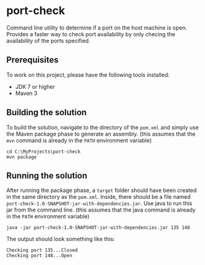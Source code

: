 # port-check
Command line utility to determine if a port on the host machine is open.
Provides a faster way to check port availability by only checing the availability of the ports specified.

## Prerequisites
To work on this project, please have the following tools installed:
 - JDK 7 or higher
 - Maven 3

## Building the solution
To build the solution, navigate to the directory of the `pom.xml` and simply use the Maven package phase to generate an assembly.
(this assumes that the `mvn` command is already in the `PATH` environment variable)

```shell
cd C:\MyProjects\port-check
mvn package
```

## Running the solution
After running the package phase, a `target` folder should have been created in the same directory as the `pom.xml`.
Inside, there should be a file named `port-check-1.0-SNAPSHOT-jar-with-dependencies.jar`.
Use java to run this jar from the command line.
(this assumes that the java command is already in the `PATH` environment variable)

```shell
java -jar port-check-1.0-SNAPSHOT-jar-with-dependencies.jar 135 148
```

The output should look something like this:
```
Checking port 135...Closed
Checking port 148...Open
```
